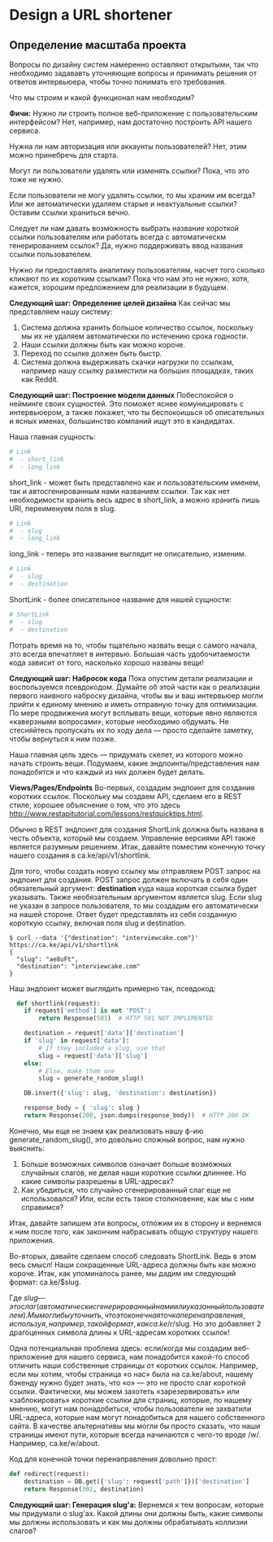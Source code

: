 <h1>Design a URL shortener</h1>


<h2>Определение масштаба проекта</h2>
Вопросы по дизайну систем намеренно оставляют открытыми, так что необходимо задававть уточняющие вопросы и принимать 
решения от ответов интервьюера, чтобы точно понимать его требования. 

Что мы строим и какой функционал нам необходим?

<b>Фичи:</b>
Нужно ли строить полное веб-приложение с пользовательским интерфейсом?
Нет, например, нам достаточно построить API нашего сервиса.

Нужна ли нам авторизация или аккаунты пользователей?
Нет, этим можно принебречь для старта.

Могут ли пользователи удалять или изменять ссылки?
Пока, что это тоже не нужно.

Если пользователи не могу удалять ссылки, то мы храним им всегда? Или же автоматически удаляем старые и неактуальные ссылки?
Оставим ссылки храниться вечно.

Следует ли нам давать возможность выбрать название короткой ссылки пользователям или работать всегда с автоматическм генерированием ссылок?
Да, нужно поддерживать ввод названия ссылки пользователем.

Нужно ли предоставлять аналитику пользователям, насчет того сколько кликают по их коротким ссылкам?
Пока что нам это не нужно, хотя, кажется, хорошим предложением для реализации в будущем.

<b>Следующий шаг: Определение целей дизайна</b>
Как сейчас мы представляем нашу систему:
1. Система должна хранить большое количество ссылок, поскольку мы их не удаляем автоматически по истечению срока годности.
2. Наши ссылки должны быть как можно короче.
3. Переход по ссылке должен быть быстр.
4. Система должна выдерживать скачки нагрузки по ссылкам, например нашу ссылку разместили на больших площадках, таких как Reddit.


<b>Следующий шаг: Построение модели данных</b>
Побеспокойся о нейминге своих сущностей. Это поможет яснее комуницировать с интервьюером, а также покажет, что ты беспокоишься
об описательных и ясных именах, большинство компаний ищут это в кандидатах.

Наша главная сущность:
```python
# Link
#  - short_link
#  - long_link
```

short_link - может быть представлено как и пользовательским именем, так и автосгенированным нами названием ссылки.
Так как нет необходимости хранить весь адрес в short_link, а можно хранить лишь URI, переименуем поля в slug.

```python
# Link
#  - slug
#  - long_link
```

long_link - теперь это название выглядит не описательно, изменим.

```python
# Link
#  - slug
#  - destination
```

ShortLink - более описательное название для нашей сущности:
```python
# ShortLink
#  - slug
#  - destination
```

Потрать время на то, чтобы тщательно назвать вещи с самого начала, это всегда впечатляет в интервью. 
Большая часть удобочитаемости кода зависит от того, насколько хорошо названы вещи!


<b>Следующий шаг: Набросок кода</b>
Пока опустим детали реализации и воспользуемся псевдокодом.
Думайте об этой части как о реализации первого наивного наброску дизайна, чтобы вы и ваш интервьюер могли прийти к единому мнению 
и иметь отправную точку для оптимизации. По мере продвижения могут всплывать вещи, которые явно являются «каверзными вопросами», 
которые необходимо обдумать. Не стесняйтесь пропускать их по ходу дела — просто сделайте заметку, чтобы вернуться к ним позже.

Наша главная цель здесь — придумать скелет, из которого можно начать строить вещи. 
Подумаем, какие эндпоинты/представления нам понадобятся и что каждый из них должен будет делать.

<b>Views/Pages/Endpoints</b>
Во-первых, создадим эндпоинт для создания коротких ссылок.
Поскольку мы создаем API, сделаем его в REST стиле, хорошее объяснение о том, что это здесь http://www.restapitutorial.com/lessons/restquicktips.html.

Обычно в REST эндпоинт для создания ShortLink должна быть названа в честь объекта, который мы создаем. 
Управление версиями API также является разумным решением. Итак, давайте поместим конечную точку нашего создания в ca.ke/api/v1/shortlink.

Для того, чтобы создать новую ссылку мы отправляем POST запрос на эндпоинт для создания.
POST запрос должен включать в себя один обязательный аргумент: <b>destination</b> куда наша короткая ссылка будет указывать.
Также необязательным аргументом является slug. Если slug не указан в запросе пользователя, то мы создадим его автоматически на нашей стороне.
Ответ будет представлять из себя созданную короткую ссылку, включая поля slug и destination.

```commandline
$ curl --data '{"destination": "interviewcake.com"}' https://ca.ke/api/v1/shortlink
{
  "slug": "ae8uFt",
  "destination": "interviewcake.com"
}
```

Наш эндпоинт может выглядить примерно так, псевдокод:
```python
  def shortlink(request):
    if request['method'] is not 'POST':
        return Response(501)  # HTTP 501 NOT IMPLEMENTED

    destination = request['data']['destination']
    if 'slug' in request['data']:
        # If they included a slug, use that
        slug = request['data']['slug']
    else:
        # Else, make them one
        slug = generate_random_slug()

    DB.insert({'slug': slug, 'destination': destination})

    response_body = { 'slug': slug }
    return Response(200, json.dumps(response_body))  # HTTP 200 OK

```

Конечно, мы еще не знаем как реализовать нашу ф-ию generate_random_slug(), это довольно сложный вопрос, нам нужно выяснить:
1. Больше возможных символов означает больше возможных случайных слагов, не делая наши короткие ссылки длиннее. Но какие символы разрешены в URL-адресах?
2. Как убедиться, что случайно сгенерированный слаг еще не использовался? Или, если есть такое столкновение, как мы с ним справимся?

Итак, давайте запишем эти вопросы, отложим их в сторону и вернемся к ним после того, как закончим набрасывать общую структуру нашего приложения.

Во-вторых, давайте сделаем способ следовать ShortLink. Ведь в этом весь смысл!
Наши сокращенные URL-адреса должны быть как можно короче. Итак, как упоминалось ранее, мы дадим им следующий формат: ca.ke/$slug.

Где $slug — это слаг (автоматически сгенерированный нами или указанный пользователем). Мы могли бы уточнить, что это конечная точка перенаправления, используя, например, такой формат, как ca.ke/r/$slug. Но это добавляет 2 драгоценных символа длины к URL-адресам коротких ссылок!

Одна потенциальная проблема здесь: если/когда мы создадим веб-приложение для нашего сервиса, 
нам понадобится какой-то способ отличить наши собственные страницы от коротких ссылок. Например, если мы хотим, 
чтобы страница «о нас» была на ca.ke/about, нашему бэкенду нужно будет знать, что «о» — это не просто слаг короткой ссылки. 
Фактически, мы можем захотеть «зарезервировать» или «заблокировать» короткие ссылки для страниц, которые, по нашему мнению, 
могут нам понадобиться, чтобы пользователи не захватили URL-адреса, которые нам могут понадобиться для нашего собственного сайта. 
В качестве альтернативы мы могли бы просто сказать, что наши страницы имеют пути, которые всегда начинаются с чего-то вроде /w/. 
Например, ca.ke/w/about.

Код для конечной точки перенаправления довольно прост:
```python
def redirect(request):
    destination = DB.get({'slug': request['path']})['destination']
    return Response(302, destination)

```

<b>Следующий шаг: Генерация slug'a:</b>
Вернемся к тем вопросам, которые мы придумали о slug'aх. Какой длины они должны быть, какие символы мы должны использовать и как мы должны обрабатывать коллизии слагов?

